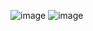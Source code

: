 ![image](https://github.com/maaswin03/Tax-Calculator/assets/123287737/c2f240b4-609b-4426-839a-56f1c31cdac4)
![image](https://github.com/maaswin03/Tax-Calculator/assets/123287737/8b33d3bc-ae36-4b20-baeb-d659e46ef7eb)
